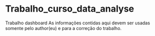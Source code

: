 # Trabalho_curso_data_analyse
Trabalho dashboard 
As informações contidas aqui devem ser usadas somente pelo author(eu) e para a correção do trabalho.
